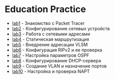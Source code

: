 # Education Practice

- [lab1](https://github.com/NastyaYarotskas/bsu/tree/master/networks/Lab1) - Знакомство с Packet Tracer
- [lab2](https://github.com/NastyaYarotskas/bsu/tree/master/networks/Lab2) - Конфигурирование сетевых устройств
- [lab3](https://github.com/NastyaYarotskas/bsu/tree/master/networks/Lab3) - Работа с сетевыми адресами
- [lab4](https://github.com/NastyaYarotskas/bsu/tree/master/networks/Lab4) - Статическая маршрутизация
- [lab5](https://github.com/NastyaYarotskas/bsu/tree/master/networks/Lab5) - Внедрение адресации VLSM
- [lab6](https://github.com/NastyaYarotskas/bsu/tree/master/networks/Lab6) - Конфигурация RIPv2 и ее проверка
- [lab7](https://github.com/NastyaYarotskas/bsu/tree/master/networks/Lab7) - Настройка параметров OSPF
- [lab8](https://github.com/NastyaYarotskas/bsu/tree/master/networks/Lab8) - Конфигурирование DHCP-сервера
- [lab9](https://github.com/NastyaYarotskas/bsu/tree/master/networks/Lab9) - Создание VLAN и назначение портов
- [lab10](https://github.com/NastyaYarotskas/bsu/tree/master/networks/Lab10) - Настройка и проверка NAPT
